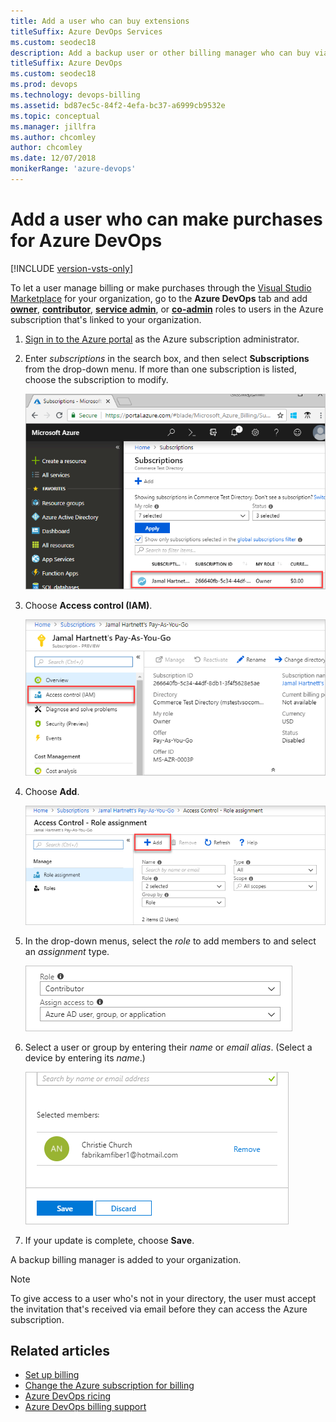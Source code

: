 ```yaml
---
title: Add a user who can buy extensions
titleSuffix: Azure DevOps Services
ms.custom: seodec18
description: Add a backup user or other billing manager who can buy via Visual Studio Marketplace extensions
titleSuffix: Azure DevOps
ms.custom: seodec18
ms.prod: devops
ms.technology: devops-billing
ms.assetid: bd87ec5c-84f2-4efa-bc37-a6999cb9532e
ms.topic: conceptual
ms.manager: jillfra
ms.author: chcomley
author: chcomley
ms.date: 12/07/2018
monikerRange: 'azure-devops'
---
```


# Add a user who can make purchases for Azure DevOps

[!INCLUDE [version-vsts-only](../../_shared/version-vsts-only.md)]

To let a user manage billing or make purchases through the [Visual Studio Marketplace](https://marketplace.visualstudio.com/) for your organization, go to the **Azure DevOps** tab and
add [**owner**](/azure/role-based-access-control/built-in-roles#owner), [**contributor**](/azure/role-based-access-control/built-in-roles#contributor), [**service admin**](/azure/billing/billing-add-change-azure-subscription-administrator#change-the-service-administrator-for-an-azure-subscription), or [**co-admin**](/azure/billing/billing-add-change-azure-subscription-administrator#add-or-change-co-administrator) roles to users in the Azure subscription that's linked to your organization.

1. [Sign in to the Azure portal](https://portal.azure.com/) as the Azure subscription administrator.

2. Enter *subscriptions* in the search box, and then select **Subscriptions** from the drop-down menu. If more than one subscription is listed, choose the subscription to modify.

   ![Choose the subscription to modify for backup billing manager](_img/add-backup-billing-manager/choose-subscription-to-modify.png)

3. Choose **Access control (IAM)**.

   ![Choose access control, and then add](_img/add-backup-billing-manager/choose-access-control.png)

4. Choose **Add**.

   ![Add role assignment Azure portal](_img/add-backup-billing-manager/add-role-assignment.png)

5. In the drop-down menus, select the *role* to add members to and select an *assignment* type.

   ![Choose a role and assignment type](_img/add-backup-billing-manager/choose-role-and-select-an-assignment-type.png)

6. Select a user or group by entering their *name* or *email alias*. (Select a device by entering its *name*.)

   ![Select a user, group, or device by the name or email alias](_img/add-backup-billing-manager/add-permissions-select-member-choose-save.png)

7. If your update is complete, choose **Save**.

A backup billing manager is added to your organization.

>[!Note]
>To give access to a user who's not in your directory, the user must accept the invitation that's received via email before they can access the Azure subscription.

## Related articles

* [Set up billing](set-up-billing-for-your-organization-vs.md)
* [Change the Azure subscription for billing](change-azure-subscription.md)
* [Azure DevOps ricing](https://azure.microsoft.com/pricing/details/visual-studio-team-services/)
* [Azure DevOps billing support](https://azure.microsoft.com/support/devops/)